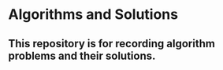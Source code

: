 # Algorithms and Solutions
## This repository is for recording algorithm problems and their solutions.

